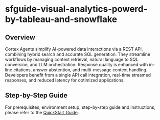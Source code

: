 # sfguide-visual-analytics-powerd-by-tableau-and-snowflake

## Overview
Cortex Agents simplify AI-powered data interactions via a REST API, combining hybrid search and accurate SQL generation. They streamline workflows by managing context retrieval, natural language to SQL conversion, and LLM orchestration. Response quality is enhanced with in-line citations, answer abstention, and multi-message context handling. Developers benefit from a single API call integration, real-time streamed responses, and reduced latency for optimized applications.

## Step-by-Step Guide
For prerequisites, environment setup, step-by-step guide and instructions, please refer to the [QuickStart Guide](https://quickstarts.snowflake.com/guide/visual_analytics_powered_by_snowflake_and_tableau/index.html#0).
